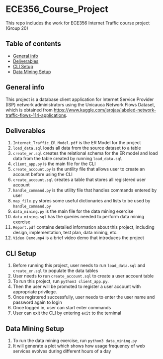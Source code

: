 # ECE356_Course_Project
This repo includes the work for ECE356 Internet Traffic course project (Group 20)
## Table of contents
* [General info](#general-info)
* [Deliverables](#deliverables)
* [CLI Setup](#cli-setup)
* [Data Mining Setup](#data-mining-setup)

## General info
This project is a database client application for Internet Service Provider (ISP) network administrators using the Unicauca Network Flows Dataset, which is obtained from https://www.kaggle.com/jsrojas/labeled-network-traffic-flows-114-applications. 
	
## Deliverables
1. `Internet_Traffic_ER_Model.pdf` is the ER Model for the project
2. `load_data.sql` loads all data from the source dataset to a table
3. `create_er.sql` creates the relational schema for the ER model and load data from the table created by running `load_data.sql`
4. `client_app.py` is the main file for the CLI
5. `create_account.py` is the untility file that allows user to create an account before using the CLI
6. `create_account.sql` creates a table that stores all registered user account
7. `handle_command.py` is the utility file that handles commands entered by user
8. `map_file.py` stores some useful dictionaries and lists to be used by `handle_command.py`
9. `data_mining.py` is the main file for the data mining exercise
10. `data_mining.sql` has the queries needed to perform data mining exercise
11. `Report.pdf` contains detailed information about this project, including design, implementation, test plan, data mining, etc.
12. `Video Demo.mp4` is a brief video demo that introduces the project
	
## CLI Setup
1.  Before running this project, user needs to run `load_data.sql` and `create_er.sql` to populate the data tables
2.  User needs to run `create_account.sql` to create a user account table
2.  To run this project, run `python3 client_app.py`.
3.  Then the user will be promoted to register a user account with appropriate privilege.
4.  Once registered successfully, user needs to enter the user name and password again to login
5.  Once logged in, user can start enter commands
6.  User can exit the CLI by entering `exit` to the ternimal
## Data Mining Setup
1.  To run the data mining exercise, run `python3 data_mining.py`
2.  It will generate a plot which shows how usage frequency of web services evolves during different hours of a day

